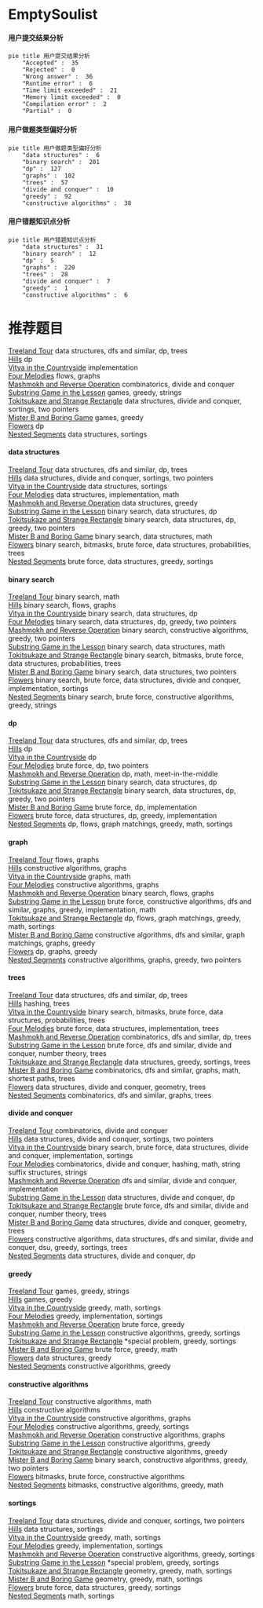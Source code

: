 # EmptySoulist
<!-- tabs:start -->
#### **用户提交结果分析**

```mermaid
pie title 用户提交结果分析
    "Accepted" :  35
    "Rejected" :  0
    "Wrong answer" :  36
    "Runtime error" :  6
    "Time limit exceeded" :  21
    "Memory limit exceeded" :  0
    "Compilation error" :  2
    "Partial" :  0
```
#### **用户做题类型偏好分析**

```mermaid
pie title 用户做题类型偏好分析
    "data structures" :  6
    "binary search" :  201
    "dp" :  127
    "graphs" :  102
    "trees" :  57
    "divide and conquer" :  10
    "greedy" :  92
    "constructive algorithms" :  38
```
#### **用户错题知识点分析**

```mermaid
pie title 用户错题知识点分析
    "data structures" :  31
    "binary search" :  12
    "dp" :  5
    "graphs" :  220
    "trees" :  28
    "divide and conquer" :  7
    "greedy" :  1
    "constructive algorithms" :  6
```
<!-- tabs:end -->
# 推荐题目
[Treeland Tour](http://codeforces.com/problemset/problem/490/F)		data structures,
                        dfs and similar,
                        dp,
                        trees		  
[Hills](http://codeforces.com/problemset/problem/1012/C)		dp		  
[Vitya in the Countryside](http://codeforces.com/problemset/problem/719/A)		implementation		  
[Four Melodies](http://codeforces.com/problemset/problem/818/G)		flows,
                        graphs		  
[Mashmokh and Reverse Operation](http://codeforces.com/problemset/problem/414/C)		combinatorics,
                        divide and conquer		  
[Substring Game in the Lesson](http://codeforces.com/problemset/problem/1220/C)		games,
                        greedy,
                        strings		  
[Tokitsukaze and Strange Rectangle](https://codeforces.com/contest/1191/problem/F)		data structures,
                        divide and conquer,
                        sortings,
                        two pointers		  
[Mister B and Boring Game](http://codeforces.com/problemset/problem/819/A)		games,
                        greedy		  
[Flowers](http://codeforces.com/problemset/problem/474/D)		dp		  
[Nested Segments](http://codeforces.com/problemset/problem/652/D)		data structures,
                        sortings		  
<!-- tabs:start -->
#### **data structures**
[Treeland Tour](http://codeforces.com/problemset/problem/490/F)		data structures,
                        dfs and similar,
                        dp,
                        trees		  
[Hills](https://codeforces.com/contest/1191/problem/F)		data structures,
                        divide and conquer,
                        sortings,
                        two pointers		  
[Vitya in the Countryside](http://codeforces.com/problemset/problem/652/D)		data structures,
                        sortings		  
[Four Melodies](http://codeforces.com/problemset/problem/819/B)		data structures,
                        implementation,
                        math		  
[Mashmokh and Reverse Operation](http://codeforces.com/problemset/problem/442/C)		data structures,
                        greedy		  
[Substring Game in the Lesson](http://codeforces.com/problemset/problem/1486/D)		binary search,
                        data structures,
                        dp		  
[Tokitsukaze and Strange Rectangle](http://codeforces.com/problemset/problem/1492/C)		binary search,
                        data structures,
                        dp,
                        greedy,
                        two pointers		  
[Mister B and Boring Game](http://codeforces.com/problemset/problem/1490/G)		binary search,
                        data structures,
                        math		  
[Flowers](http://codeforces.com/problemset/problem/1479/D)		binary search,
                        bitmasks,
                        brute force,
                        data structures,
                        probabilities,
                        trees		  
[Nested Segments](http://codeforces.com/problemset/problem/1497/A)		brute force,
                        data structures,
                        greedy,
                        sortings		  
#### **binary search**
[Treeland Tour](https://codeforces.com/contest/801/problem/C)		binary search,
                        math		  
[Hills](http://codeforces.com/problemset/problem/1178/H)		binary search,
                        flows,
                        graphs		  
[Vitya in the Countryside](http://codeforces.com/problemset/problem/1486/D)		binary search,
                        data structures,
                        dp		  
[Four Melodies](http://codeforces.com/problemset/problem/1492/C)		binary search,
                        data structures,
                        dp,
                        greedy,
                        two pointers		  
[Mashmokh and Reverse Operation](http://codeforces.com/problemset/problem/1463/D)		binary search,
                        constructive algorithms,
                        greedy,
                        two pointers		  
[Substring Game in the Lesson](http://codeforces.com/problemset/problem/1490/G)		binary search,
                        data structures,
                        math		  
[Tokitsukaze and Strange Rectangle](http://codeforces.com/problemset/problem/1479/D)		binary search,
                        bitmasks,
                        brute force,
                        data structures,
                        probabilities,
                        trees		  
[Mister B and Boring Game](http://codeforces.com/problemset/problem/1436/E)		binary search,
                        data structures,
                        two pointers		  
[Flowers](http://codeforces.com/problemset/problem/1461/D)		binary search,
                        brute force,
                        data structures,
                        divide and conquer,
                        implementation,
                        sortings		  
[Nested Segments](http://codeforces.com/problemset/problem/1493/C)		binary search,
                        brute force,
                        constructive algorithms,
                        greedy,
                        strings		  
#### **dp**
[Treeland Tour](http://codeforces.com/problemset/problem/490/F)		data structures,
                        dfs and similar,
                        dp,
                        trees		  
[Hills](http://codeforces.com/problemset/problem/1012/C)		dp		  
[Vitya in the Countryside](http://codeforces.com/problemset/problem/474/D)		dp		  
[Four Melodies](http://codeforces.com/problemset/problem/261/E)		brute force,
                        dp,
                        two pointers		  
[Mashmokh and Reverse Operation](http://codeforces.com/problemset/problem/643/F)		dp,
                        math,
                        meet-in-the-middle		  
[Substring Game in the Lesson](http://codeforces.com/problemset/problem/1486/D)		binary search,
                        data structures,
                        dp		  
[Tokitsukaze and Strange Rectangle](http://codeforces.com/problemset/problem/1492/C)		binary search,
                        data structures,
                        dp,
                        greedy,
                        two pointers		  
[Mister B and Boring Game](https://codeforces.com/contest/1457/problem/C)		brute force,
                        dp,
                        implementation		  
[Flowers](http://codeforces.com/problemset/problem/1491/C)		brute force,
                        data structures,
                        dp,
                        greedy,
                        implementation		  
[Nested Segments](http://codeforces.com/problemset/problem/1437/C)		dp,
                        flows,
                        graph matchings,
                        greedy,
                        math,
                        sortings		  
#### **graph**
[Treeland Tour](http://codeforces.com/problemset/problem/818/G)		flows,
                        graphs		  
[Hills](http://codeforces.com/problemset/problem/1089/M)		constructive algorithms,
                        graphs		  
[Vitya in the Countryside](https://codeforces.com/contest/403/problem/C)		graphs,
                        math		  
[Four Melodies](http://codeforces.com/problemset/problem/819/E)		constructive algorithms,
                        graphs		  
[Mashmokh and Reverse Operation](http://codeforces.com/problemset/problem/1178/H)		binary search,
                        flows,
                        graphs		  
[Substring Game in the Lesson](http://codeforces.com/problemset/problem/1487/C)		brute force,
                        constructive algorithms,
                        dfs and similar,
                        graphs,
                        greedy,
                        implementation,
                        math		  
[Tokitsukaze and Strange Rectangle](http://codeforces.com/problemset/problem/1437/C)		dp,
                        flows,
                        graph matchings,
                        greedy,
                        math,
                        sortings		  
[Mister B and Boring Game](http://codeforces.com/problemset/problem/1470/D)		constructive algorithms,
                        dfs and similar,
                        graph matchings,
                        graphs,
                        greedy		  
[Flowers](http://codeforces.com/problemset/problem/1476/C)		dp,
                        graphs,
                        greedy		  
[Nested Segments](http://codeforces.com/problemset/problem/1304/D)		constructive algorithms,
                        graphs,
                        greedy,
                        two pointers		  
#### **trees**
[Treeland Tour](http://codeforces.com/problemset/problem/490/F)		data structures,
                        dfs and similar,
                        dp,
                        trees		  
[Hills](http://codeforces.com/problemset/problem/1252/F)		hashing,
                        trees		  
[Vitya in the Countryside](http://codeforces.com/problemset/problem/1479/D)		binary search,
                        bitmasks,
                        brute force,
                        data structures,
                        probabilities,
                        trees		  
[Four Melodies](http://codeforces.com/problemset/problem/1511/C)		brute force,
                        data structures,
                        implementation,
                        trees		  
[Mashmokh and Reverse Operation](http://codeforces.com/problemset/problem/1499/F)		combinatorics,
                        dfs and similar,
                        dp,
                        trees		  
[Substring Game in the Lesson](http://codeforces.com/problemset/problem/1491/E)		brute force,
                        dfs and similar,
                        divide and conquer,
                        number theory,
                        trees		  
[Tokitsukaze and Strange Rectangle](http://codeforces.com/problemset/problem/1466/D)		data structures,
                        greedy,
                        sortings,
                        trees		  
[Mister B and Boring Game](http://codeforces.com/problemset/problem/1495/D)		combinatorics,
                        dfs and similar,
                        graphs,
                        math,
                        shortest paths,
                        trees		  
[Flowers](http://codeforces.com/problemset/problem/1303/G)		data structures,
                        divide and conquer,
                        geometry,
                        trees		  
[Nested Segments](http://codeforces.com/problemset/problem/1454/E)		combinatorics,
                        dfs and similar,
                        graphs,
                        trees		  
#### **divide and conquer**
[Treeland Tour](http://codeforces.com/problemset/problem/414/C)		combinatorics,
                        divide and conquer		  
[Hills](https://codeforces.com/contest/1191/problem/F)		data structures,
                        divide and conquer,
                        sortings,
                        two pointers		  
[Vitya in the Countryside](http://codeforces.com/problemset/problem/1461/D)		binary search,
                        brute force,
                        data structures,
                        divide and conquer,
                        implementation,
                        sortings		  
[Four Melodies](http://codeforces.com/problemset/problem/1466/G)		combinatorics,
                        divide and conquer,
                        hashing,
                        math,
                        string suffix structures,
                        strings		  
[Mashmokh and Reverse Operation](http://codeforces.com/problemset/problem/1490/D)		dfs and similar,
                        divide and conquer,
                        implementation		  
[Substring Game in the Lesson](https://codeforces.com/contest/1483/problem/C)		data structures,
                        divide and conquer,
                        dp		  
[Tokitsukaze and Strange Rectangle](http://codeforces.com/problemset/problem/1491/E)		brute force,
                        dfs and similar,
                        divide and conquer,
                        number theory,
                        trees		  
[Mister B and Boring Game](http://codeforces.com/problemset/problem/1303/G)		data structures,
                        divide and conquer,
                        geometry,
                        trees		  
[Flowers](http://codeforces.com/problemset/problem/1494/D)		constructive algorithms,
                        data structures,
                        dfs and similar,
                        divide and conquer,
                        dsu,
                        greedy,
                        sortings,
                        trees		  
[Nested Segments](http://codeforces.com/problemset/problem/1482/E)		data structures,
                        divide and conquer,
                        dp		  
#### **greedy**
[Treeland Tour](http://codeforces.com/problemset/problem/1220/C)		games,
                        greedy,
                        strings		  
[Hills](http://codeforces.com/problemset/problem/819/A)		games,
                        greedy		  
[Vitya in the Countryside](http://codeforces.com/problemset/problem/81/C)		greedy,
                        math,
                        sortings		  
[Four Melodies](http://codeforces.com/problemset/problem/1011/A)		greedy,
                        implementation,
                        sortings		  
[Mashmokh and Reverse Operation](http://codeforces.com/problemset/problem/779/B)		brute force,
                        greedy		  
[Substring Game in the Lesson](http://codeforces.com/problemset/problem/246/A)		constructive algorithms,
                        greedy,
                        sortings		  
[Tokitsukaze and Strange Rectangle](http://codeforces.com/problemset/problem/1346/C)		*special problem,
                        greedy,
                        sortings		  
[Mister B and Boring Game](http://codeforces.com/problemset/problem/1108/C)		brute force,
                        greedy,
                        math		  
[Flowers](http://codeforces.com/problemset/problem/442/C)		data structures,
                        greedy		  
[Nested Segments](http://codeforces.com/problemset/problem/1450/F)		constructive algorithms,
                        greedy		  
#### **constructive algorithms**
[Treeland Tour](http://codeforces.com/problemset/problem/1168/E)		constructive algorithms,
                        math		  
[Hills](http://codeforces.com/problemset/problem/1276/E)		constructive algorithms		  
[Vitya in the Countryside](http://codeforces.com/problemset/problem/1089/M)		constructive algorithms,
                        graphs		  
[Four Melodies](http://codeforces.com/problemset/problem/246/A)		constructive algorithms,
                        greedy,
                        sortings		  
[Mashmokh and Reverse Operation](http://codeforces.com/problemset/problem/819/E)		constructive algorithms,
                        graphs		  
[Substring Game in the Lesson](http://codeforces.com/problemset/problem/1450/F)		constructive algorithms,
                        greedy		  
[Tokitsukaze and Strange Rectangle](http://codeforces.com/problemset/problem/1493/A)		constructive algorithms,
                        greedy		  
[Mister B and Boring Game](http://codeforces.com/problemset/problem/1463/D)		binary search,
                        constructive algorithms,
                        greedy,
                        two pointers		  
[Flowers](https://codeforces.com/contest/1456/problem/B)		bitmasks,
                        brute force,
                        constructive algorithms		  
[Nested Segments](http://codeforces.com/problemset/problem/1492/D)		bitmasks,
                        constructive algorithms,
                        greedy,
                        math		  
#### **sortings**
[Treeland Tour](https://codeforces.com/contest/1191/problem/F)		data structures,
                        divide and conquer,
                        sortings,
                        two pointers		  
[Hills](http://codeforces.com/problemset/problem/652/D)		data structures,
                        sortings		  
[Vitya in the Countryside](http://codeforces.com/problemset/problem/81/C)		greedy,
                        math,
                        sortings		  
[Four Melodies](http://codeforces.com/problemset/problem/1011/A)		greedy,
                        implementation,
                        sortings		  
[Mashmokh and Reverse Operation](http://codeforces.com/problemset/problem/246/A)		constructive algorithms,
                        greedy,
                        sortings		  
[Substring Game in the Lesson](http://codeforces.com/problemset/problem/1346/C)		*special problem,
                        greedy,
                        sortings		  
[Tokitsukaze and Strange Rectangle](https://codeforces.com/contest/1496/problem/C)		geometry,
                        greedy,
                        math,
                        sortings		  
[Mister B and Boring Game](http://codeforces.com/problemset/problem/1495/A)		geometry,
                        greedy,
                        math,
                        sortings		  
[Flowers](http://codeforces.com/problemset/problem/1497/A)		brute force,
                        data structures,
                        greedy,
                        sortings		  
[Nested Segments](http://codeforces.com/problemset/problem/1427/A)		math,
                        sortings		  
<!-- tabs:end -->
